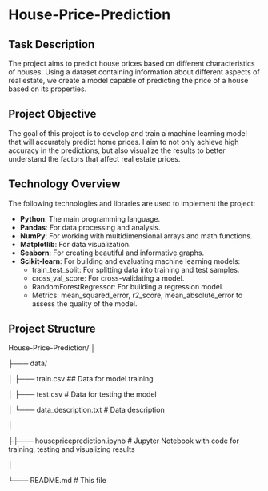 # House-Price-Prediction
## Task Description
The project aims to predict house prices based on different characteristics of houses. Using a dataset containing information about different aspects of real estate, we create a model capable of predicting the price of a house based on its properties.
## Project Objective
The goal of this project is to develop and train a machine learning model that will accurately predict home prices. I aim to not only achieve high accuracy in the predictions, but also visualize the results to better understand the factors that affect real estate prices.
## Technology Overview
The following technologies and libraries are used to implement the project:

- **Python**: The main programming language.
- **Pandas**: For data processing and analysis.
- **NumPy**: For working with multidimensional arrays and math functions.
- **Matplotlib**: For data visualization.
- **Seaborn**: For creating beautiful and informative graphs.
- **Scikit-learn**: For building and evaluating machine learning models:
  - train_test_split: For splitting data into training and test samples.
  - cross_val_score: For cross-validating a model.
  - RandomForestRegressor: For building a regression model.
  - Metrics: mean_squared_error, r2_score, mean_absolute_error to assess the quality of the model.
 
## Project Structure

House-Price-Prediction/
│

├─── data/

│ ├─── train.csv ## Data for model training

│ ├─── test.csv # Data for testing the model

│ └─── data_description.txt # Data description

│

├├─── housepriceprediction.ipynb # Jupyter Notebook with code for training, testing and visualizing results

│

└─── README.md # This file
